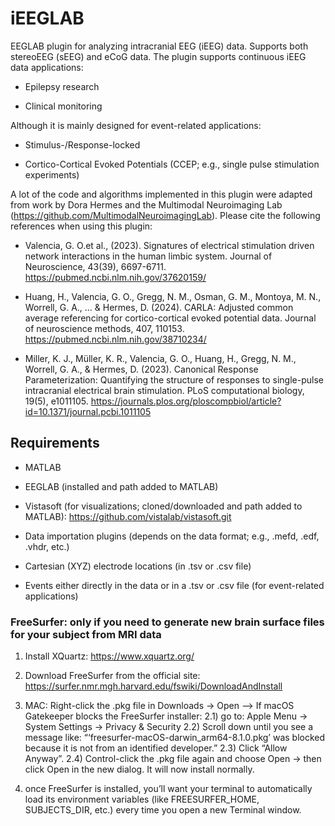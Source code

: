 # iEEGLAB

EEGLAB plugin for analyzing intracranial EEG (iEEG) data. Supports both stereoEEG (sEEG) and eCoG data. 
The plugin supports continuous iEEG data applications:

- Epilepsy research
	
- Clinical monitoring


Although it is mainly designed for event-related applications:

- Stimulus-/Response-locked
	
- Cortico-Cortical Evoked Potentials (CCEP; e.g., single pulse stimulation experiments)


A lot of the code and algorithms implemented in this plugin were adapted from work by Dora Hermes and the Multimodal Neuroimaging Lab (https://github.com/MultimodalNeuroimagingLab). 
Please cite the following references when using this plugin: 

- Valencia, G. O.et al., (2023). Signatures of electrical stimulation driven network interactions in the human limbic system. Journal of Neuroscience, 43(39), 6697-6711. https://pubmed.ncbi.nlm.nih.gov/37620159/

- Huang, H., Valencia, G. O., Gregg, N. M., Osman, G. M., Montoya, M. N., Worrell, G. A., ... & Hermes, D. (2024). CARLA: Adjusted common average referencing for cortico-cortical evoked potential data. Journal of neuroscience methods, 407, 110153. https://pubmed.ncbi.nlm.nih.gov/38710234/

- Miller, K. J., Müller, K. R., Valencia, G. O., Huang, H., Gregg, N. M., Worrell, G. A., & Hermes, D. (2023). Canonical Response Parameterization: Quantifying the structure of responses to single-pulse intracranial electrical brain stimulation. PLoS computational biology, 19(5), e1011105. https://journals.plos.org/ploscompbiol/article?id=10.1371/journal.pcbi.1011105


## Requirements

- MATLAB

- EEGLAB (installed and path added to MATLAB)
  
- Vistasoft (for visualizations; cloned/downloaded and path added to MATLAB): https://github.com/vistalab/vistasoft.git
  
- Data importation plugins (depends on the data format; e.g., .mefd, .edf, .vhdr, etc.)
  
- Cartesian (XYZ) electrode locations (in .tsv or .csv file)
  
- Events either directly in the data or in a .tsv or .csv file (for event-related applications)


### FreeSurfer: only if you need to generate new brain surface files for your subject from MRI data

1) Install XQuartz: https://www.xquartz.org/

2) Download FreeSurfer from the official site: https://surfer.nmr.mgh.harvard.edu/fswiki/DownloadAndInstall
3) MAC: Right-click the .pkg file in Downloads → Open
--> If macOS Gatekeeper blocks the FreeSurfer installer:
	2.1) go to: Apple Menu → System Settings → Privacy & Security
	2.2) Scroll down until you see a message like: “‘freesurfer-macOS-darwin_arm64-8.1.0.pkg’ was blocked because it is not from an identified developer.”
	2.3) Click “Allow Anyway”.
	2.4) Control-click the .pkg file again and choose Open → then click Open in the new dialog. It will now install normally.

4) once FreeSurfer is installed, you’ll want your terminal to automatically load its environment variables (like FREESURFER_HOME, SUBJECTS_DIR, etc.) every time you open a new Terminal window.

